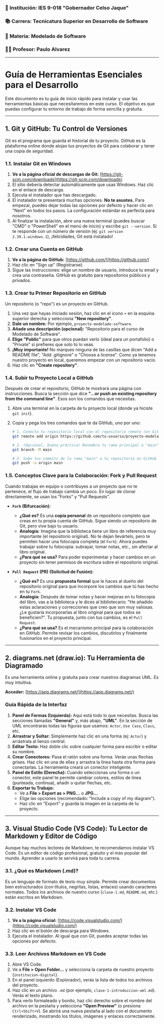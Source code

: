 ### 🏫 **Institución:** IES 9-018 "Gobernador Celso Jaque"
### 📚 **Carrera:** Tecnicatura Superior en Desarrollo de Software
### 📖 **Materia:** Modelado de Software
### 👨‍🏫 **Profesor:** Paulo Alvarez
---
# Guía de Herramientas Esenciales para el Desarrollo

Este documento es tu guía de inicio rápido para instalar y usar las herramientas básicas que necesitaremos en este curso. El objetivo es que puedas configurar tu entorno de trabajo de forma sencilla y gratuita.

---

## 1. Git y GitHub: Tu Control de Versiones

Git es el programa que guarda el historial de tu proyecto. GitHub es la plataforma online donde alojas tus proyectos de Git para colaborar y tener una copia de seguridad.

### 1.1. Instalar Git en Windows

1.  **Ve a la página oficial de descargas de Git:** [https://git-scm.com/downloads](https://git-scm.com/downloads)
2.  El sitio debería detectar automáticamente que usas Windows. Haz clic en el enlace de descarga.
3.  Ejecuta el instalador que has descargado.
4.  El instalador te presentará muchas opciones. **No te asustes.** Para empezar, puedes dejar todas las opciones por defecto y hacer clic en "Next" en todos los pasos. La configuración estándar es perfecta para nosotros.
5.  Al finalizar la instalación, abre una nueva terminal (puedes buscar "CMD" o "PowerShell" en el menú de inicio) y escribe `git --version`. Si te responde con un número de versión (ej: `git version 2.39.1.windows.1`), ¡felicidades, Git está instalado!

### 1.2. Crear una Cuenta en GitHub

1.  **Ve a la página de GitHub:** [https://github.com/](https://github.com/)
2.  Haz clic en "Sign up" (Registrarse).
3.  Sigue las instrucciones: elige un nombre de usuario, introduce tu email y crea una contraseña. GitHub es gratuito para repositorios públicos y privados.

### 1.3. Crear tu Primer Repositorio en GitHub

Un repositorio (o "repo") es un proyecto en GitHub.

1.  Una vez que hayas iniciado sesión, haz clic en el icono `+` en la esquina superior derecha y selecciona **"New repository"**.
2.  **Dale un nombre:** Por ejemplo, `proyecto-modelado-software`.
3.  **Añade una descripción (opcional):** "Repositorio para el curso de Modelado de Software".
4.  **Elige "Public"** para que otros puedan verlo (ideal para un portafolio) o "Private" si prefieres que solo tú lo veas.
5.  **¡Muy importante!** No marques ninguna de las casillas que dicen "Add a README file", "Add .gitignore" o "Choose a license". Como ya tenemos nuestro proyecto en local, queremos empezar con un repositorio vacío.
6.  Haz clic en **"Create repository"**.

### 1.4. Subir tu Proyecto Local a GitHub

Después de crear el repositorio, GitHub te mostrará una página con instrucciones. Busca la sección que dice **"…or push an existing repository from the command line"**. Esos son los comandos que necesitas.

1.  Abre una terminal en la carpeta de tu proyecto local (donde ya hiciste `git init`).
2.  Copia y pega los tres comandos que te da GitHub, uno por uno:

    ```bash
    # 1. Conecta tu repositorio local con el repositorio remoto (en GitHub)
    git remote add origin https://github.com/tu-usuario/proyecto-modelado-software.git

    # 2. (Opcional, buena práctica) Renombra tu rama principal a "main" si no lo está ya
    git branch -M main

    # 3. Sube tus commits de la rama "main" a tu repositorio en GitHub
    git push -u origin main
    ```

### 1.5. Conceptos Clave para la Colaboración: Fork y Pull Request

Cuando trabajas en equipo o contribuyes a un proyecto que no te pertenece, el flujo de trabajo cambia un poco. En lugar de clonar directamente, se usan los "Forks" y "Pull Requests".

*   **`Fork` (Bifurcación):**
    *   **¿Qué es?** Es una **copia personal** de un repositorio completo que creas en tu propia cuenta de GitHub. Sigue siendo un repositorio de Git, pero vive bajo tu usuario.
    *   **Analogía:** Imagina que la biblioteca tiene un libro de referencia muy importante (el repositorio original). No te dejan llevártelo, pero te permiten hacer una fotocopia completa (el `Fork`). Ahora puedes trabajar sobre tu fotocopia: subrayar, tomar notas, etc., sin afectar al libro original.
    *   **¿Para qué se usa?** Para poder experimentar y hacer cambios en un proyecto sin tener permisos de escritura sobre el repositorio original.

*   **`Pull Request` (PR) (Solicitud de Fusión):**
    *   **¿Qué es?** Es una **propuesta formal** que le haces al dueño del repositorio original para que incorpore los cambios que tú has hecho en tu `Fork`.
    *   **Analogía:** Después de tomar notas y hacer mejoras en tu fotocopia del libro, vas a la biblioteca y le dices al bibliotecario: "He añadido estas aclaraciones y correcciones que creo que son muy valiosas. ¿Le gustaría incorporarlas al libro original para que todos se beneficien?". Tu propuesta, junto con tus cambios, es el `Pull Request`.
    *   **¿Para qué se usa?** Es el mecanismo principal para la colaboración en GitHub. Permite revisar los cambios, discutirlos y finalmente fusionarlos en el proyecto principal.

---

## 2. diagrams.net (draw.io): Tu Herramienta de Diagramado

Es una herramienta online y gratuita para crear nuestros diagramas UML. Es muy intuitiva.

**Acceder:** [https://app.diagrams.net/](https://app.diagrams.net/)

### Guía Rápida de la Interfaz

1.  **Panel de Formas (Izquierda):** Aquí está todo lo que necesitas. Busca las secciones llamadas **"General"** y, más abajo, **"UML"**. En la sección de UML encontrarás todas las figuras que usamos: `Actor`, `Use Case`, `Class`, etc.
2.  **Arrastrar y Soltar:** Simplemente haz clic en una forma (ej: `Actor`) y arrástrala al lienzo central.
3.  **Editar Texto:** Haz doble clic sobre cualquier forma para escribir o editar su nombre.
4.  **Crear Conectores:** Pasa el ratón sobre una forma. Verás unas flechas grises. Haz clic en una de ellas y arrastra la línea hasta otra forma para conectarlas. La herramienta creará un conector inteligente.
5.  **Panel de Estilo (Derecha):** Cuando seleccionas una forma o un conector, este panel te permite cambiar colores, estilos de línea (punteada, continua), añadir o quitar flechas, etc.
6.  **Exportar tu Trabajo:**
    *   Ve a **File > Export as > PNG...** o **JPG...**
    *   Elige las opciones (recomendado: "Include a copy of my diagram").
    *   Haz clic en "Export" y guarda la imagen en la carpeta de tu proyecto.

---

## 3. Visual Studio Code (VS Code): Tu Lector de Markdown y Editor de Código

Aunque hay muchos lectores de Markdown, te recomendamos instalar VS Code. Es un editor de código profesional, gratuito y el más popular del mundo. Aprender a usarlo te servirá para toda tu carrera.

### 3.1. ¿Qué es Markdown (.md)?

Es un lenguaje de formato de texto muy simple. Permite crear documentos bien estructurados (con títulos, negritas, listas, enlaces) usando caracteres normales. Todos los archivos de nuestro curso (`clase-1.md`, `README.md`, etc.) están escritos en Markdown.

### 3.2. Instalar VS Code

1.  **Ve a la página oficial:** [https://code.visualstudio.com/](https://code.visualstudio.com/)
2.  Haz clic en el botón de descarga para Windows.
3.  Ejecuta el instalador. Al igual que con Git, puedes aceptar todas las opciones por defecto.

### 3.3. Leer Archivos Markdown en VS Code

1.  Abre VS Code.
2.  Ve a **File > Open Folder...** y selecciona la carpeta de nuestro proyecto (`institucion-digital`).
3.  En el panel izquierdo (Explorador), verás la lista de todos los archivos del proyecto.
4.  Haz clic en un archivo `.md` (por ejemplo, `clase-1-introduccion-uml.md`). Verás el texto plano.
5.  Para verlo formateado y bonito, haz clic derecho sobre el nombre del archivo en la pestaña y selecciona **"Open Preview"** (o presiona `Ctrl+Shift+V`). Se abrirá una nueva pestaña al lado con el documento renderizado, mostrando los títulos, imágenes y enlaces correctamente.
